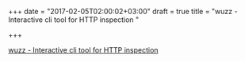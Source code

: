 +++
date = "2017-02-05T02:00:02+03:00"
draft = true
title = "wuzz - Interactive cli tool for HTTP inspection "

+++

<p><a href="https://t.co/be3VwcajBH">wuzz - Interactive cli tool for HTTP inspection </a></p>
